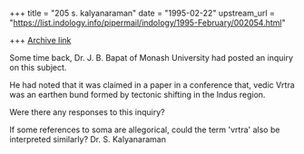 +++
title = "205 s. kalyanaraman"
date = "1995-02-22"
upstream_url = "https://list.indology.info/pipermail/indology/1995-February/002054.html"

+++
[Archive link](https://list.indology.info/pipermail/indology/1995-February/002054.html)

Some time back, Dr. J. B. Bapat of Monash University had posted an 
inquiry on this subject.

He had noted that it was claimed in a paper in a conference that, 
vedic Vrtra was an earthen bund formed by tectonic shifting in the 
Indus region. 

Were there any responses to this inquiry? 

If some references to soma are allegorical, could the term 'vrtra' 
also be interpreted similarly? Dr. S. Kalyanaraman






